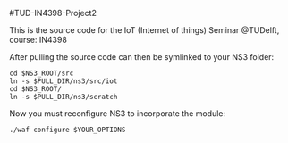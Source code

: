 #TUD-IN4398-Project2

This is the source code for the IoT (Internet of things) Seminar
@TUDelft, course: IN4398

After pulling the source code can then be symlinked to your NS3 folder:

````
cd $NS3_ROOT/src
ln -s $PULL_DIR/ns3/src/iot
cd $NS3_ROOT/
ln -s $PULL_DIR/ns3/scratch
````

Now you must reconfigure NS3 to incorporate the module:

````
./waf configure $YOUR_OPTIONS
````
